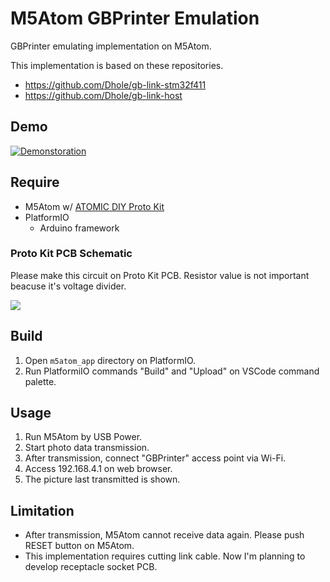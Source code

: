 # M5Atom GBPrinter Emulation

GBPrinter emulating implementation on M5Atom.

This implementation is based on these repositories.

- https://github.com/Dhole/gb-link-stm32f411
- https://github.com/Dhole/gb-link-host

## Demo

[![Demonstoration](http://img.youtube.com/vi/Gxu6QUd5LTE/0.jpg)](https://www.youtube.com/watch?v=Gxu6QUd5LTE)

## Require

- M5Atom w/ [ATOMIC DIY Proto Kit](https://shop.m5stack.com/products/atomic-proto-kit)
- PlatformIO
  - Arduino framework

### Proto Kit PCB Schematic

Please make this circuit on Proto Kit PCB. Resistor value is not important beacuse it's voltage divider.

![](https://raw.githubusercontent.com/niccolli/m5atom-gbprinter/master/assets/schematic.png)

## Build

1. Open ```m5atom_app``` directory on PlatformIO.
1. Run PlatformiIO commands "Build" and "Upload" on VSCode command palette.

## Usage

1. Run M5Atom by USB Power.
1. Start photo data transmission.
1. After transmission, connect "GBPrinter" access point via Wi-Fi.
1. Access 192.168.4.1 on web browser.
1. The picture last transmitted is shown.

## Limitation

- After transmission, M5Atom cannot receive data again. Please push RESET button on M5Atom.
- This implementation requires cutting link cable. Now I'm planning to develop receptacle socket PCB.
